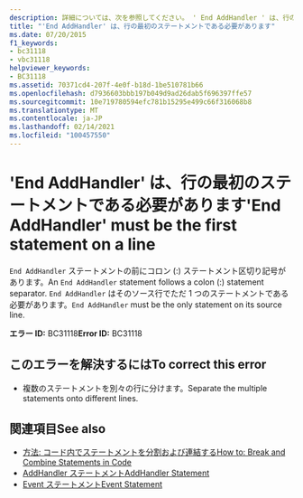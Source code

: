 ```yaml
---
description: 詳細については、次を参照してください。 ' End AddHandler ' は、行の最初のステートメントでなければなりません
title: "'End AddHandler' は、行の最初のステートメントである必要があります"
ms.date: 07/20/2015
f1_keywords:
- bc31118
- vbc31118
helpviewer_keywords:
- BC31118
ms.assetid: 70371cd4-207f-4e0f-b18d-1be510781b66
ms.openlocfilehash: d7936603bbb197b049d9ad26dab5f696397ffe57
ms.sourcegitcommit: 10e719780594efc781b15295e499c66f316068b8
ms.translationtype: MT
ms.contentlocale: ja-JP
ms.lasthandoff: 02/14/2021
ms.locfileid: "100457550"
---
```

# <a name="end-addhandler-must-be-the-first-statement-on-a-line"></a><span data-ttu-id="b8920-103">'End AddHandler' は、行の最初のステートメントである必要があります</span><span class="sxs-lookup"><span data-stu-id="b8920-103">'End AddHandler' must be the first statement on a line</span></span>

<span data-ttu-id="b8920-104">`End AddHandler` ステートメントの前にコロン (:) ステートメント区切り記号があります。</span><span class="sxs-lookup"><span data-stu-id="b8920-104">An `End AddHandler` statement follows a colon (:) statement separator.</span></span> <span data-ttu-id="b8920-105">`End AddHandler` はそのソース行でただ 1 つのステートメントである必要があります。</span><span class="sxs-lookup"><span data-stu-id="b8920-105">`End AddHandler` must be the only statement on its source line.</span></span>  
  
 <span data-ttu-id="b8920-106">**エラー ID:** BC31118</span><span class="sxs-lookup"><span data-stu-id="b8920-106">**Error ID:** BC31118</span></span>  
  
## <a name="to-correct-this-error"></a><span data-ttu-id="b8920-107">このエラーを解決するには</span><span class="sxs-lookup"><span data-stu-id="b8920-107">To correct this error</span></span>  
  
- <span data-ttu-id="b8920-108">複数のステートメントを別々の行に分けます。</span><span class="sxs-lookup"><span data-stu-id="b8920-108">Separate the multiple statements onto different lines.</span></span>  
  
## <a name="see-also"></a><span data-ttu-id="b8920-109">関連項目</span><span class="sxs-lookup"><span data-stu-id="b8920-109">See also</span></span>

- [<span data-ttu-id="b8920-110">方法: コード内でステートメントを分割および連結する</span><span class="sxs-lookup"><span data-stu-id="b8920-110">How to: Break and Combine Statements in Code</span></span>](../programming-guide/program-structure/how-to-break-and-combine-statements-in-code.md)
- [<span data-ttu-id="b8920-111">AddHandler ステートメント</span><span class="sxs-lookup"><span data-stu-id="b8920-111">AddHandler Statement</span></span>](../language-reference/statements/addhandler-statement.md)
- [<span data-ttu-id="b8920-112">Event ステートメント</span><span class="sxs-lookup"><span data-stu-id="b8920-112">Event Statement</span></span>](../language-reference/statements/event-statement.md)
